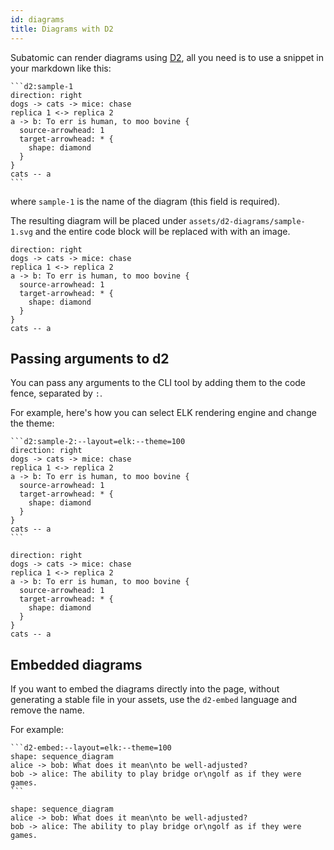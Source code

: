 ```yaml
---
id: diagrams
title: Diagrams with D2
---
```



Subatomic can render diagrams using [D2](https://github.com/terrastruct/d2), all you need is to use a snippet in your markdown like this:

````text
```d2:sample-1
direction: right
dogs -> cats -> mice: chase
replica 1 <-> replica 2
a -> b: To err is human, to moo bovine {
  source-arrowhead: 1
  target-arrowhead: * {
    shape: diamond
  }
}
cats -- a
```
````

where `sample-1` is the name of the diagram (this field is required).

The resulting diagram will be placed under `assets/d2-diagrams/sample-1.svg` and the entire code block will be replaced with 
with an image.

```d2:sample-1
direction: right
dogs -> cats -> mice: chase
replica 1 <-> replica 2
a -> b: To err is human, to moo bovine {
  source-arrowhead: 1
  target-arrowhead: * {
    shape: diamond
  }
}
cats -- a
```

## Passing arguments to d2

You can pass any arguments to the CLI tool by adding them to the code fence, separated by `:`.

For example, here's how you can select ELK rendering engine and change the theme:

````text
```d2:sample-2:--layout=elk:--theme=100
direction: right
dogs -> cats -> mice: chase
replica 1 <-> replica 2
a -> b: To err is human, to moo bovine {
  source-arrowhead: 1
  target-arrowhead: * {
    shape: diamond
  }
}
cats -- a
```
````

```d2:sample-2:--layout=elk:--theme=100
direction: right
dogs -> cats -> mice: chase
replica 1 <-> replica 2
a -> b: To err is human, to moo bovine {
  source-arrowhead: 1
  target-arrowhead: * {
    shape: diamond
  }
}
cats -- a
```

## Embedded diagrams

If you want to embed the diagrams directly into the page, without generating a stable 
file in your assets, use the `d2-embed` language and remove the name.

For example:

````
```d2-embed:--layout=elk:--theme=100
shape: sequence_diagram
alice -> bob: What does it mean\nto be well-adjusted?
bob -> alice: The ability to play bridge or\ngolf as if they were games.
```
````


```d2-embed:--layout=elk:--theme=100
shape: sequence_diagram
alice -> bob: What does it mean\nto be well-adjusted?
bob -> alice: The ability to play bridge or\ngolf as if they were games.
```

